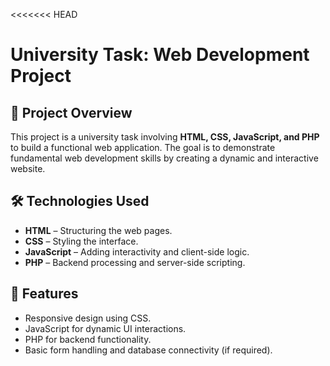 <<<<<<< HEAD
# University Task: Web Development Project

## 📌 Project Overview
This project is a university task involving **HTML, CSS, JavaScript, and PHP** to build a functional web application. The goal is to demonstrate fundamental web development skills by creating a dynamic and interactive website.

## 🛠️ Technologies Used
- **HTML** – Structuring the web pages.
- **CSS** – Styling the interface.
- **JavaScript** – Adding interactivity and client-side logic.
- **PHP** – Backend processing and server-side scripting.

## 🚀 Features
- Responsive design using CSS.
- JavaScript for dynamic UI interactions.
- PHP for backend functionality.
- Basic form handling and database connectivity (if required).


